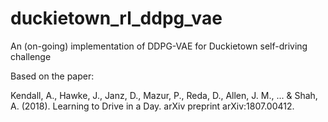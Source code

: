 # duckietown_rl_ddpg_vae
An (on-going) implementation of DDPG-VAE for Duckietown self-driving challenge 

Based on the paper: 

Kendall, A., Hawke, J., Janz, D., Mazur, P., Reda, D., Allen, J. M., ... & Shah, A. (2018). Learning to Drive in a Day. arXiv preprint arXiv:1807.00412.
